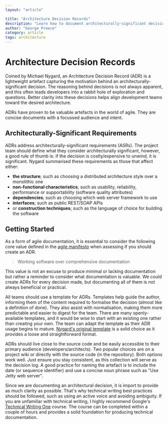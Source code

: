 ```yaml
---
layout: "article"

title: "Architecture Decision Records"
description: "Learn how to document architecturally-significant decisions and why it is crucial for development teams"
author: "George Preece"
category: article
tags: architecture
---
```

# Architecture Decision Records
Coined by Michael Nygard, an Architecture Decision Record (ADR) is a lightweight artefact capturing the motivation behind an architecturally-significant decision. The reasoning behind decisions is not always apparent, and this often leads developers into a rabbit hole of exploration and questions. Better clarity into these decisions helps align development teams toward the desired architecture.

ADRs have proven to be valuable artefacts in the world of agile. They are concise documents with a focussed audience and intent.

## Architecturally-Significant Requirements
ADRs address architecturally-significant requirements (ASRs). The project team should define what they consider architecturally significant, however, a good rule of thumb is: if the decision is costly/expensive to unwind, it is significant. Nygard summarised these requirements as those that affect either:
- **the structure**; such as choosing a distributed architecture style over a monolithic one
- **non-functional characteristics**; such as usability, reliability, performance or supportability (software quality attributes)
- **dependencies**; such as choosing which web server framework to use
- **interfaces**; such as public REST/SOAP APIs
- or **construction techniques**; such as the language of choice for building the software

## Getting Started

As a form of agile documentation, it is essential to consider the following core value defined in the [agile manifesto](https://agilemanifesto.org/) when assessing if you should create an ADR.

> Working software over comprehensive documentation

This value is not an excuse to produce minimal or lacking documentation but rather a reminder to consider what documentation is valuable. We could create ADRs for every decision made, but documenting all of them is not always beneficial or practical.

All teams should use a template for ADRs. Templates help guide the author, informing them of the content required to formalise the decision (almost like a definition of done). They also assist with normalisation, making them more predictable and easier to digest for the team. There are many openly-available templates, and it would be wise to start with an existing one rather than creating your own. The team can adapt the template as their ADR usage begins to mature. [Nygard's original template](https://www.cognitect.com/blog/2011/11/15/documenting-architecture-decisions) is a solid choice as it provides a loose and straightforward format.

ADRs should live close to the source code and be easily accessible to their primary audience (developers/architects). Two popular choices are on a project wiki or directly with the source code (in the repository). Both options work well. Just ensure you stay consistent, as this collection will serve as the decision log. A good practice for naming the artefact is to include the date (or sequence identifier) and use a concise noun phrase such as "Use Jetty web server".

Since we are documenting an architectural decision, it is import to provide as much clarity as possible. That's why technical writing best practices should be followed, such as using an active voice and avoiding ambiguity. If you are unfamiliar with technical writing, I highly recommend Google's [Technical Writing One](https://developers.google.com/tech-writing/one) course. The course can be completed within a couple of hours and provides a solid foundation for producing technical documentation.